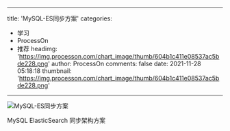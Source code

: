 
---
title: 'MySQL-ES同步方案'
categories: 
 - 学习
 - ProcessOn
 - 推荐
headimg: 'https://img.processon.com/chart_image/thumb/604b1c411e08537ac5bde228.png'
author: ProcessOn
comments: false
date: 2021-11-28 05:18:18
thumbnail: 'https://img.processon.com/chart_image/thumb/604b1c411e08537ac5bde228.png'
---

<div>   
<img class="thumb" alt="MySQL-ES同步方案" src="https://img.processon.com/chart_image/thumb/604b1c411e08537ac5bde228.png" referrerpolicy="no-referrer">
<p>MySQL ElasticSearch 同步架构方案</p>  
</div>
            